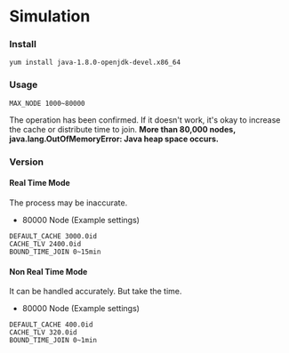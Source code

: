 # Simulation

### Install

```yum install java-1.8.0-openjdk-devel.x86_64```

### Usage

```MAX_NODE 1000~80000```

The operation has been confirmed.
If it doesn't work, it's okay to increase the cache or distribute time to join.
**More than 80,000 nodes, java.lang.OutOfMemoryError: Java heap space occurs.**

### Version

#### Real Time Mode
The process may be inaccurate.

- 80000 Node (Example settings)

```
DEFAULT_CACHE 3000.0id
CACHE_TLV 2400.0id
BOUND_TIME_JOIN 0~15min
```

#### Non Real Time Mode
It can be handled accurately.
But take the time.

- 80000 Node (Example settings)

```
DEFAULT_CACHE 400.0id
CACHE_TLV 320.0id
BOUND_TIME_JOIN 0~1min
```